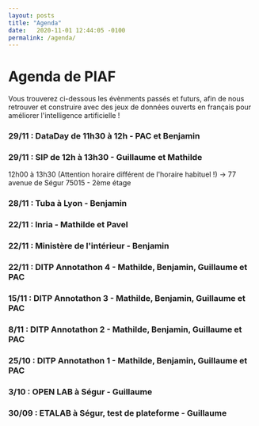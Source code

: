 ```yaml
---
layout: posts
title: "Agenda"
date:   2020-11-01 12:44:05 -0100
permalink: /agenda/
---
```


# Agenda de PIAF

Vous trouverez ci-dessous les évènments passés et futurs, afin de nous retrouver et construire avec des jeux de données ouverts en français pour améliorer l'intelligence artificielle !

### 29/11 : DataDay de 11h30 à 12h - PAC et Benjamin
### 29/11 : SIP de 12h à 13h30 - Guillaume et Mathilde
12h00 à 13h30 (Attention horaire différent de l'horaire habituel !)
-> 77 avenue de Ségur 75015 - 2ème étage

### 28/11 : Tuba à Lyon - Benjamin

### 22/11 : Inria - Mathilde et Pavel
### 22/11 : Ministère de l'intérieur - Benjamin
### 22/11 : DITP Annotathon 4 - Mathilde, Benjamin, Guillaume et PAC

### 15/11 : DITP Annotathon 3 - Mathilde, Benjamin, Guillaume et PAC

### 8/11 : DITP Annotathon 2 - Mathilde, Benjamin, Guillaume et PAC

### 25/10 : DITP Annotathon 1 - Mathilde, Benjamin, Guillaume et PAC

### 3/10 : OPEN LAB à Ségur - Guillaume

### 30/09 : ETALAB à Ségur, test de plateforme - Guillaume


